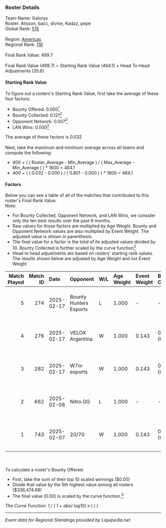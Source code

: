 ### Roster Details<br />
Team Name: Galorys<br />
Roster: Alisson, bacc, divine, Kadzz, pepe<br />
Global Rank: [515](../standings_global.md)<br />
<br />
Region: [Americas]( ../standings_americas.md)<br />
Regional Rank: [116]( ../standings_americas.md)<br />
<br />
Final Rank Value:  499.7<br />
<br />
Final Rank Value (499.7) = Starting Rank Value (464.1) + Head To Head Adjustments (35.6)<br />

#### Starting Rank Value<br />
To figure out a rosters's Starting Rank Value, first take the average of these four factors:<br />
- Bounty Offered: 0.000[<sup>1</sup>](#table2)
- Bounty Collected: 0.121[<sup>2</sup>](#table1)
- Opponent Network: 0.007[<sup>2</sup>](#table1)
- LAN Wins: 0.000[<sup>2</sup>](#table1)

The average of these factors is 0.032<br />
<br />
Next, take the maximum and minimum average across all teams and compute the following:<br />
- 400 + ( ( Roster_Average - Min_Average ) / ( Max_Average - Min_Average ) ) * 1600 = 464.1
- 400 + ( ( 0.032 - 0.000 ) / ( 0.801 - 0.000 ) ) * 1600 = 464.1


#### Factors<br />
Below you can see a table of all of the matches that contributed to this roster's Final Rank Value.<br />
Note:<br />

- For Bounty Collected, Opponent Network, and LAN Wins, we consider only the ten best results over the past 6 months.
- Raw values for those factors are multiplied by Age Weight. Bounty and Opponent Network values are also multiplied by Event Weight. The adjusted value is shown in parenthesis.
- The final value for a factor is the total of its adjusted values divided by 10. Bounty Collected is further scaled by the curve function[<sup>3</sup>](#curveFunction)
- Head to head adjustments are based on rosters' starting rank values. The results shown below are adjusted by Age Weight and not Event Weight
<span id="table1"></span><br />


| Match Played | Match ID | Date       | Opponent               | W/L | Age Weight | Event Weight | Bounty Collected | Opponent Network | LAN Wins  | H2H Adj. | Roster                             |
| -: | -: | :- | :- | :- | :- | :- | :- | :- | :- | -: | :- |
|            5 |      274 | 2025-02-17 | Bounty Hunters Esports | L   | 1.000      | -            | -                | -                | -         |    -5.06 | Alisson, bacc, divine, Kadzz, pepe |
|            4 |      276 | 2025-02-17 | VELOX Argentina        | W   | 1.000      | 0.143        | 0.000 (0.000)    | 0.266 (0.038)    | 0 (0.000) |    19.31 | Alisson, bacc, divine, Kadzz, pepe |
|            3 |      282 | 2025-02-17 | W7m esports            | W   | 1.000      | 0.143        | 0.000 (0.000)    | 0.234 (0.033)    | 0 (0.000) |    16.91 | Alisson, bacc, divine, Kadzz, pepe |
|            2 |      662 | 2025-02-08 | Nitro.GG               | L   | 1.000      | -            | -                | -                | -         |    -7.75 | Alisson, bacc, divine, Kadzz, pepe |
|            1 |      743 | 2025-02-07 | 20/70                  | W   | 1.000      | 0.143        | 0.000 (0.000)    | 0.000 (0.000)    | 0 (0.000) |    12.19 | Alisson, bacc, divine, Kadzz, pepe |

<br />
<span id="table2"></span><br />
To calculate a roster's Bounty Offered:<br />

- First, take the sum of their top 10 scaled winnings ($0.00)
- Divide that value by the 5th highest value among all rosters ($336,474.68)
- The final value (0.00) is scaled by the curve function.[<sup>3</sup>](#curveFunction)

<span id="curveFunction"></span>_The Curve Function: 1 / ( 1 + abs( log10( x ) ) )_<br />

---
_Event data for Regional Standings provided by Liquipedia.net_<br />
